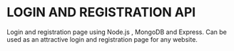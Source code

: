 # LOGIN AND REGISTRATION API
 Login and registration page using Node.js , MongoDB and Express.
  Can be used as an attractive login and registration page for any website.
